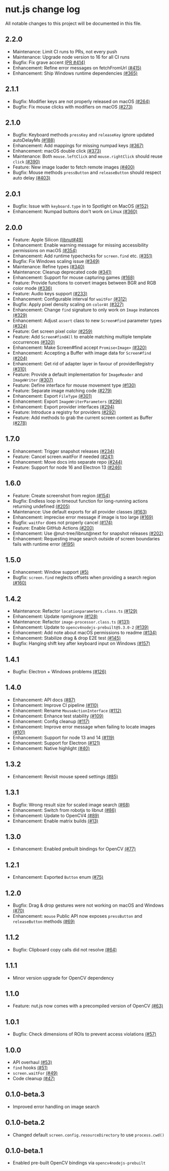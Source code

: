 # nut.js change log

All notable changes to this project will be documented in this file.

## 2.2.0
- Maintenance: Limit CI runs to PRs, not every push
- Maintenance: Upgrade node version to 16 for all CI runs
- Bugfix: Fix grave accent [(PR #414)](https://github.com/nut-tree/nut.js/pull/414)
- Enhancement: Refine error messages on fetchFromUrl [(#415)](https://github.com/nut-tree/nut.js/issues/415)
- Enhancement: Ship Windows runtime dependencies [(#365)](https://github.com/nut-tree/nut.js/issues/365)

## 2.1.1
- Bugfix: Modifier keys are not properly released on macOS [(#264)](https://github.com/nut-tree/nut.js/issues/264)
- Bugfix: Fix mouse clicks with modifiers on macOS [(#273)](https://github.com/nut-tree/nut.js/issues/273)

## 2.1.0
- Bugfix: Keyboard methods `pressKey` and `releaseKey` ignore updated autoDelayMs [(#188)](https://github.com/nut-tree/nut.js/issues/188)
- Enhancement: Add mappings for missing numpad keys [(#367)](https://github.com/nut-tree/nut.js/issues/367)
- Enhancement: macOS double click [(#373)](https://github.com/nut-tree/nut.js/issues/373)
- Maintenance: Both `mouse.leftClick` and `mouse.rightClick` should reuse `click` [(#390)](https://github.com/nut-tree/nut.js/issues/390)
- Feature: New image loader to fetch remote images [(#400)](https://github.com/nut-tree/nut.js/issues/400)
- Bugfix: Mouse methods `pressButton` and `releaseButton` should respect auto delay [(#403)](https://github.com/nut-tree/nut.js/issues/403)

## 2.0.1
- Bugfix: Issue with `keyboard.type` in to Spotlight on MacOS [(#152)](https://github.com/nut-tree/nut.js/issues/152)
- Enhancement: Numpad buttons don't work on Linux [(#360)](https://github.com/nut-tree/nut.js/issues/360)

## 2.0.0
- Feature: Apple Silicon [(libnut#49)](https://github.com/nut-tree/libnut/issues/49)
- Enhancement: Enable warning message for missing accessibility permissions on macOS [(#354)](https://github.com/nut-tree/nut.js/issues/354)
- Enhancement: Add runtime typechecks for `screen.find` etc. [(#351)](https://github.com/nut-tree/nut.js/issues/351)
- Bugfix: Fix Windows scaling issue [(#349)](https://github.com/nut-tree/nut.js/issues/349)
- Maintenance: Refine types [(#340)](https://github.com/nut-tree/nut.js/issues/340)
- Maintenance: Cleanup deprecated code [(#341)](https://github.com/nut-tree/nut.js/issues/341)
- Enhancement: Support for mouse capturing games [(#168)](https://github.com/nut-tree/nut.js/issues/168)
- Feature: Provide functions to convert images between BGR and RGB color mode [(#336)](https://github.com/nut-tree/nut.js/issues/336)
- Feature: Audio keys support [(#233)](https://github.com/nut-tree/nut.js/issues/233)
- Enhancement: Configurable interval for `waitFor` [(#312)](https://github.com/nut-tree/nut.js/issues/312)
- Bugfix: Apply pixel density scaling on `colorAt` [(#327)](https://github.com/nut-tree/nut.js/issues/327)
- Enhancement: Change `find` signature to only work on `Image` instances [(#329)](https://github.com/nut-tree/nut.js/issues/329)
- Enhancement: Adjust `assert` class to new `Screen#find` parameter types [(#324)](https://github.com/nut-tree/nut.js/issues/324)
- Feature: Get screen pixel color [(#259)](https://github.com/nut-tree/nut.js/issues/259)
- Feature: Add `Screen#findAll` to enable matching multiple template occurrences [(#320)](https://github.com/nut-tree/nut.js/issues/321)
- Enhancement: Make Screen#find accept `Promise<Image>` [(#320)](https://github.com/nut-tree/nut.js/issues/320)
- Enhancement: Accepting a Buffer with image data for `Screen#find` [(#204)](https://github.com/nut-tree/nut.js/issues/204)
- Enhancement: Get rid of adapter layer in favour of providerRegistry [(#310)](https://github.com/nut-tree/nut.js/issues/310)
- Feature: Provide a default implementation for `ImageReader` and `ImageWriter` [(#307)](https://github.com/nut-tree/nut.js/issues/307)
- Feature: Define interface for mouse movement type [(#130)](https://github.com/nut-tree/nut.js/issues/130)
- Feature: Separate image matching code [(#279)](https://github.com/nut-tree/nut.js/issues/279)
- Enhancement: Export `FileType` [(#301)](https://github.com/nut-tree/nut.js/issues/301)
- Enhancement: Export `ImageWriterParameters` [(#296)](https://github.com/nut-tree/nut.js/issues/296)
- Enhancement: Export provider interfaces [(#294)](https://github.com/nut-tree/nut.js/issues/294)
- Feature: Introduce a registry for providers [(#292)](https://github.com/nut-tree/nut.js/issues/292)
- Feature: Add methods to grab the current screen content as Buffer [(#278)](https://github.com/nut-tree/nut.js/issues/278)

## 1.7.0
- Enhancement: Trigger snapshot releases [(#234)](https://github.com/nut-tree/nut.js/issues/234)
- Feature: Cancel screen.waitFor if needed [(#241)](https://github.com/nut-tree/nut.js/issues/241)
- Enhancement: Move docs into separate repo [(#244)](https://github.com/nut-tree/nut.js/issues/244)
- Feature: Support for node 16 and Electron 13 [(#246)](https://github.com/nut-tree/nut.js/issues/246)

## 1.6.0
- Feature: Create screenshot from region [(#154)](https://github.com/nut-tree/nut.js/issues/154)
- Bugfix: Endless loop in timeout function for long-running actions returning undefined [(#205)](https://github.com/nut-tree/nut.js/issues/205) 
- Maintenance: Use default exports for all provider classes [(#163)](https://github.com/nut-tree/nut.js/issues/163)
- Enhancement: imprecise error message if image is too large [(#169)](https://github.com/nut-tree/nut.js/issues/169)
- Bugfix: `waitFor` does not properly cancel [(#174)](https://github.com/nut-tree/nut.js/issues/174)
- Feature: Enable GitHub Actions [(#200)](https://github.com/nut-tree/nut.js/issues/200)
- Enhancement: Use @nut-tree/libnut@next for snapshot releases [(#202)](https://github.com/nut-tree/nut.js/issues/202)
- Enhancement: Requesting image search outside of screen boundaries fails with runtime error [(#195)](https://github.com/nut-tree/nut.js/issues/195)

## 1.5.0

- Enhancement: Window support [(#5)](https://github.com/nut-tree/nut.js/issues/5)
- Bugfix: `screen.find` neglects offsets when providing a search region [(#160)](https://github.com/nut-tree/nut.js/issues/160)

## 1.4.2

- Maintenance: Refactor `locationparameters.class.ts` [(#129)](https://github.com/nut-tree/nut.js/issues/129)
- Enhancement: Update npmignore [(#128)](https://github.com/nut-tree/nut.js/issues/128)
- Maintenance: Refactor `image-processor.class.ts` [(#131)](https://github.com/nut-tree/nut.js/issues/131)
- Enhancement: Update to `opencv4nodejs-prebuilt@5.3.0-2` [(#139)](https://github.com/nut-tree/nut.js/issues/139)
- Enhancement: Add note about macOS permissions to readme [(#134)](https://github.com/nut-tree/nut.js/issues/134)
- Enhancement: Stabilize drag & drop E2E test [(#145)](https://github.com/nut-tree/nut.js/issues/145)
- Bugfix: Hanging shift key after keyboard input on Windows [(#157)](https://github.com/nut-tree/nut.js/issues/157)

## 1.4.1

- Bugfix: Electron + Windows problems [(#126)](https://github.com/nut-tree/nut.js/issues/126)

## 1.4.0

- Enhancement: API docs [(#87)](https://github.com/nut-tree/nut.js/issues/87)
- Enhancement: Improve CI pipeline [(#110)](https://github.com/nut-tree/nut.js/issues/110)
- Enhancement: Rename `MouseActionInterface` [(#112)](https://github.com/nut-tree/nut.js/issues/112)
- Enhancement: Enhance test stability [(#109)](https://github.com/nut-tree/nut.js/issues/109)
- Enhancement: Config cleanup [(#117)](https://github.com/nut-tree/nut.js/issues/117)
- Enhancement: Improve error message when failing to locate images [(#101)](https://github.com/nut-tree/nut.js/issues/101)
- Enhancement: Support for node 13 and 14 [(#119)](https://github.com/nut-tree/nut.js/issues/119)
- Enhancement: Support for Electron [(#121)](https://github.com/nut-tree/nut.js/issues/121)
- Enhancement: Native highlight [(#40)](https://github.com/nut-tree/nut.js/issues/40)

## 1.3.2

- Enhancement: Revisit mouse speed settings [(#85)](https://github.com/nut-tree/nut.js/issues/85)

## 1.3.1

- Bugfix: Wrong result size for scaled image search [(#68)](https://github.com/nut-tree/nut.js/issues/68)
- Enhancement: Switch from robotjs to libnut [(#86)](https://github.com/nut-tree/nut.js/issues/86)
- Enhancement: Update to OpenCV4 [(#89)](https://github.com/nut-tree/nut.js/issues/89)
- Enhancement: Enable matrix builds [(#13)](https://github.com/nut-tree/nut.js/issues/13)

## 1.3.0

- Enhancement: Enabled prebuilt bindings for OpenCV [(#77)](https://github.com/nut-tree/nut.js/issues/77)

## 1.2.1

- Enhancement: Exported `Button` enum [(#75)](https://github.com/nut-tree/nut.js/issues/75)

## 1.2.0

- Bugfix: Drag & drop gestures were not working on macOS and Windows [(#70)](https://github.com/nut-tree/nut.js/issues/70)
- Enhancement: `mouse` Public API now exposes `pressButton` and `releaseButton` methods [(#69)](https://github.com/nut-tree/nut.js/issues/69)

## 1.1.2

- Bugfix: Clipboard copy calls did not resolve [(#64)](https://github.com/nut-tree/nut.js/issues/64)

## 1.1.1

- Minor version upgrade for OpenCV dependency

## 1.1.0

- Feature: nut.js now comes with a precompiled version of OpenCV [(#63)](https://github.com/nut-tree/nut.js/issues/63)

## 1.0.1

- Bugfix: Check dimensions of ROIs to prevent access violations [(#57)](https://github.com/nut-tree/nut.js/issues/57)

## 1.0.0

- API overhaul [(#53)](https://github.com/nut-tree/nut.js/issues/53)
- `find` hooks [(#51)](https://github.com/nut-tree/nut.js/issues/51)
- `screen.waitFor` [(#49)](https://github.com/nut-tree/nut.js/issues/49)
- Code cleanup [(#47)](https://github.com/nut-tree/nut.js/issues/47)

## 0.1.0-beta.3

- Improved error handling on image search

## 0.1.0-beta.2

- Changed default `screen.config.resourceDirectory` to use `process.cwd()`

## 0.1.0-beta.1

- Enabled pre-built OpenCV bindings via `opencv4nodejs-prebuilt`